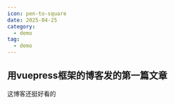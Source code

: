 ```yaml
---
icon: pen-to-square
date: 2025-04-25
category:
  - demo
tag:
  - demo
---
```


## 用vuepress框架的博客发的第一篇文章
这博客还挺好看的
